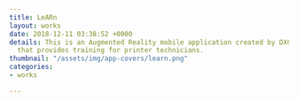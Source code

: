```yaml
---
title: LeARn
layout: works
date: 2018-12-11 03:38:52 +0000
details: This is an Augmented Reality mobile application created by DXC Technology
  that provides training for printer technicians.
thumbnail: "/assets/img/app-covers/learn.png"
categories:
- works

---
```

